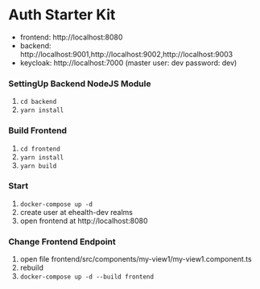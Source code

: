 #  Auth Starter Kit

- frontend: http://localhost:8080
- backend: http://localhost:9001,http://localhost:9002,http://localhost:9003
- keycloak: http://localhost:7000 (master user: dev password: dev)

### SettingUp Backend NodeJS Module
1. `cd backend`
2. `yarn install`

### Build Frontend
1. `cd frontend`
2. `yarn install`
3. `yarn build`

### Start
1. `docker-compose up -d`
2. create user at ehealth-dev realms
3. open frontend at http://localhost:8080

### Change Frontend Endpoint
1. open file frontend/src/components/my-view1/my-view1.component.ts
2. rebuild
3. `docker-compose up -d --build frontend`